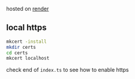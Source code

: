 hosted on [render](https://dashboard.render.com/web/srv-cura1ll2ng1s73efg940/deploys/dep-cura1lt2ng1s73efg960)

## local https

```bash
mkcert -install
mkdir certs
cd certs
mkcert localhost
```

check end of `index.ts` to see how to enable https

